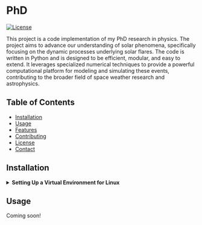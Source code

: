 # PhD

[![License](https://img.shields.io/badge/license-MIT-blue.svg)](https://opensource.org/licenses/MIT)

This project is a code implementation of my PhD research in physics. The project aims to advance our understanding of solar phenomena, specifically focusing on the dynamic processes underlying solar flares. The code is written in Python and is designed to be efficient, modular, and easy to extend. It leverages specialized numerical techniques to provide a powerful computational platform for modeling and simulating these events, contributing to the broader field of space weather research and astrophysics.

## Table of Contents

- [Installation](#installation)
- [Usage](#usage)
- [Features](#features)
- [Contributing](#contributing)
- [License](#license)
- [Contact](#contact)

## Installation

<details>
<summary><b>Setting Up a Virtual Environment for Linux</b></summary>

<br>
Follow these steps to set up a virtual environment for running the project:

1. **Create a working directory and navigate into it:**

    ```bash
    mkdir project-env && cd project-env
    ```

2. **Create a virtual environment:**

    ```bash
    python3 -m venv virtual-environment
    ```

3. **Activate the virtual environment:**

    ```bash
    source virtual-environment/bin/activate
    ```

4. **Verify that there are no packages installed running `pip list --local`:**

    ```bash
    (venv) user@your-machine:~/project-env$ pip list --local
    Package    Version
    ---------- -------
    pip        22.0.2
    setuptools 59.6.0
    ```

5. **Install the necessary packages from the `requirements.txt` file:**

    ```bash
    pip install -r requirements.txt
    ```

6. **Verify that the required packages are installed:**

    ```bash
    pip list --local
    ```

Now your virtual environment is set up and ready to run the project.

Note: Make sure to replace `project-env` and `virtual-environment` with appropriate names for your project.

</details>

## Usage

Coming soon!

